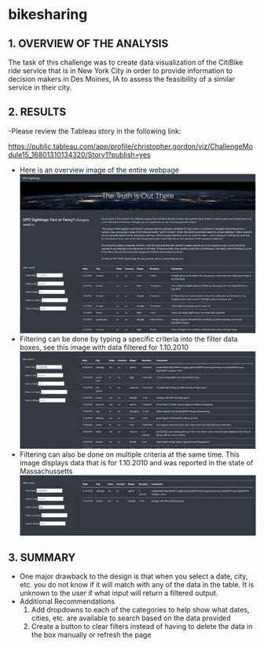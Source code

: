 # bikesharing

## 1. OVERVIEW OF THE ANALYSIS
The task of this challenge was to create data visualization of the CitiBike ride service that is in New York City in order to provide information to decision makers in Des Moines, IA to assess the feasibility of a similar service in their city.

## 2. RESULTS

-Please review the Tableau story in the following link:

https://public.tableau.com/app/profile/christopher.gordon/viz/ChallengeModule15_16801310134320/Story1?publish=yes
- Here is an overview image of the entire webpage
![This is an image](https://github.com/chrisagordon/UFO_sightings_with_Javascript/blob/main/Challenge/web/static/images/Webpage%20Overview.PNG)
- Filtering can be done by typing a specific criteria into the filter data boxes, see this image with data filtered for 1.10.2010
![This is an image](https://github.com/chrisagordon/UFO_sightings_with_Javascript/blob/main/Challenge/web/static/images/Data%20Filtered%201.10.2010.PNG)
- Filtering can also be done on multiple criteria at the same time. This image displays data that is for 1.10.2010 and was reported in the state of Massachussetts
![This is an image](https://github.com/chrisagordon/UFO_sightings_with_Javascript/blob/main/Challenge/web/static/images/Data%20Filtered%20by%20Date%20and%20State.PNG)

## 3. SUMMARY

- One major drawback to the design is that when you select a date, city, etc. you do not know if it will match with any of the data in the table. It is unknown to the user if what input will return a filtered output.
- Additional Recommendations
  1) Add dropdowns to each of the categories to help show what dates, cities, etc. are available to search based on the data provided
  2) Create a button to clear filters instead of having to delete the data in the box manually or refresh the page
